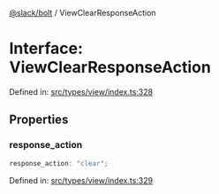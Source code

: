 [@slack/bolt](../index.md) / ViewClearResponseAction

# Interface: ViewClearResponseAction

Defined in: [src/types/view/index.ts:328](https://github.com/slackapi/bolt-js/blob/main/src/types/view/index.ts#L328)

## Properties

### response\_action

```ts
response_action: "clear";
```

Defined in: [src/types/view/index.ts:329](https://github.com/slackapi/bolt-js/blob/main/src/types/view/index.ts#L329)
